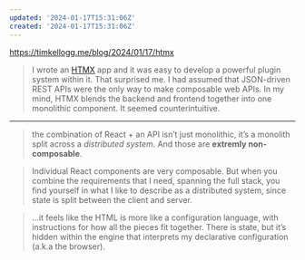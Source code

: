 ```yaml
---
updated: '2024-01-17T15:31:06Z'
created: '2024-01-17T15:31:06Z'
---
```

https://timkellogg.me/blog/2024/01/17/htmx

> I wrote an [HTMX](https://htmx.org/) app and it was easy to develop a powerful plugin system within it. That surprised me. I had assumed that JSON-driven REST APIs were the only way to make composable web APIs. In my mind, HTMX blends the backend and frontend together into one monolithic component. It seemed counterintuitive.

---

> the combination of React + an API isn’t just monolithic, it’s a monolith split across a _distributed system_. And those are **extremly non-composable**.

> Individual React components are very composable. But when you combine the requirements that I need, spanning the full stack, you find yourself in what I like to describe as a distributed system, since state is split between the client and server.

> ...it feels like the HTML is more like a configuration language, with instructions for how all the pieces fit together. There is state, but it’s hidden within the engine that interprets my declarative configuration (a.k.a the browser).
